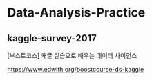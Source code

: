 # Data-Analysis-Practice
## kaggle-survey-2017

[부스트코스] 캐글 실습으로 배우는 데이터 사이언스

https://www.edwith.org/boostcourse-ds-kaggle
